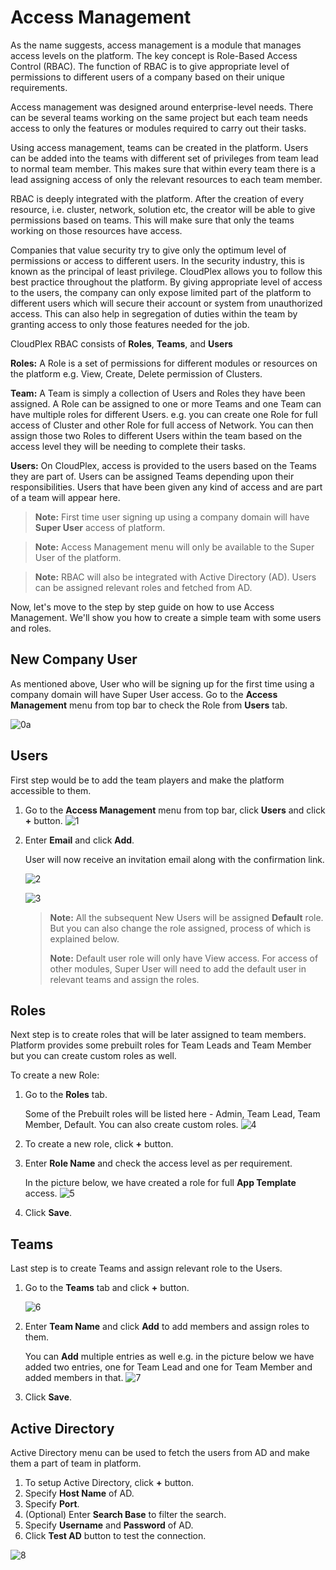 # Access Management
As the name suggests, access management is a module that manages access levels on the platform. The key concept is Role-Based Access Control (RBAC). The function of RBAC is to give appropriate level of permissions to different users of a company based on their unique requirements. 

Access management was designed around enterprise-level needs. There can be several teams working on the same project but each team needs access to only the features or modules required to carry out their tasks. 

Using access management, teams can be created in the platform. Users can be added into the teams with different set of privileges from team lead to normal team member. This makes sure that within every team there is a lead assigning access of only the relevant resources to each team member. 

RBAC is deeply integrated with the platform. After the creation of every resource, i.e. cluster, network, solution etc, the creator will be able to give permissions based on teams. This will make sure that only the teams working on those resources have access. 

Companies that value security try to give only the optimum level of permissions or access to different users. In the security industry, this is known as the principal of least privilege. CloudPlex allows you to follow this best practice throughout the platform. By giving appropriate level of access to the users, the company can only expose limited part of the platform to different users which will secure their account or system from unauthorized access. This can also help in segregation of duties within the team by granting access to only those features needed for the job. 

CloudPlex RBAC consists of **Roles**, **Teams**, and **Users**

**Roles:** A Role is a set of permissions for different modules or resources on the platform e.g. View, Create, Delete permission of Clusters. 

**Team:** A Team is simply a collection of Users and Roles they have been assigned.  A Role can be assigned to one or more Teams and one Team can have multiple roles for different Users. e.g. you can create one Role for full access of Cluster and other Role for full access of Network. You can then assign those two Roles to different Users within the team based on the access level they will be needing to complete their tasks. 

**Users:** On CloudPlex, access is provided to the users based on the Teams they are part of. Users can be assigned Teams depending upon their responsibilities. Users that have been given any kind of access and are part of a team will appear here. 

> **Note:** First time user signing up using a company domain will have **Super User** access of platform.  

> **Note:** Access Management menu will only be available to the Super User of the platform. 

> **Note:** RBAC will also be integrated with Active Directory (AD). Users can be assigned relevant roles and fetched from AD.

Now, let's move to the step by step guide on how to use Access Management. We'll show you how to create a simple team with some users and roles.

## New Company User

As mentioned above, User who will be signing up for the first time using a company domain will have Super User access. Go to the **Access Management** menu from top bar to check the Role from **Users** tab.

![0a](imgs/0a.jpg)

## Users

First step would be to add the team players and make the platform accessible to them.

1. Go to the **Access Management** menu from top bar, click **Users** and click **+** button.
   ![1](imgs/1.jpg)

2. Enter **Email** and click **Add**.

   User will now receive an invitation email along with the confirmation link.

   ![2](imgs/2.jpg)

   ![3](imgs/3.jpg)

   > **Note:** All the subsequent New Users will be assigned **Default** role. But you can also change the role assigned, process of which is explained below. 
   >
   > **Note:** Default user role will only have View access. For access of other modules, Super User will need to add the default user in relevant teams and assign the roles.

## Roles

Next step is to create roles that will be later assigned to team members. Platform provides some prebuilt roles for Team Leads and Team Member but you can create custom roles as well. 

To create a new Role:

1. Go to the **Roles** tab.

   Some of the Prebuilt roles will be listed here - Admin, Team Lead, Team Member, Default. You can also create custom roles. 
   ![4](imgs/4.jpg)
2. To create a new role, click **+** button.

3. Enter **Role Name** and check the access level as per requirement.

   In the picture below, we have created a role for full **App Template** access.
   ![5](imgs/5.jpg)
4. Click **Save**.

## Teams

Last step is to create Teams and assign relevant role to the Users.

1. Go to the **Teams** tab and click **+** button.

   ![6](imgs/6.jpg)

2. Enter **Team Name** and click **Add** to add members and assign roles to them.

   You can **Add** multiple entries as well e.g. in the picture below we have added two entries, one for Team Lead and one for Team Member and added members in that. 
   ![7](imgs/7.jpg)

3. Click **Save**.

## Active Directory

Active Directory menu can be used to fetch the users from AD and make them a part of team in platform.

1. To setup Active Directory, click **+** button.
2. Specify **Host Name** of AD.
3. Specify **Port**.
4. (Optional) Enter **Search Base** to filter the search.
5. Specify **Username** and **Password** of AD.
6. Click **Test AD** button to test the connection.

![8](imgs/8.jpg)